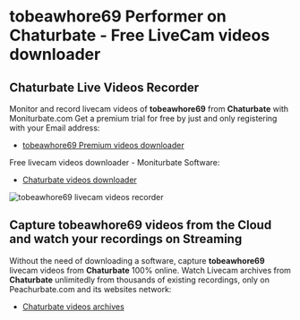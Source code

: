 # tobeawhore69 Performer on Chaturbate - Free LiveCam videos downloader

## Chaturbate Live Videos Recorder

Monitor and record livecam videos of **tobeawhore69** from **Chaturbate** with Moniturbate.com
Get a premium trial for free by just and only registering with your Email address:
* [tobeawhore69 Premium videos downloader](https://moniturbate.com/request-demo-licence-key.html)

Free livecam videos downloader - Moniturbate Software:
* [Chaturbate videos downloader](https://moniturbate.com/moniturbate-download-software.html)

![tobeawhore69 livecam videos recorder](https://peachurnet.com/templates/moniturbate-software.png)


## Capture tobeawhore69 videos from the Cloud and watch your recordings on Streaming

Without the need of downloading a software, capture **tobeawhore69** livecam videos from **Chaturbate** 100% online.
Watch Livecam archives from **Chaturbate** unlimitedly from thousands of existing recordings, only on Peachurbate.com and its websites network:
* [Chaturbate videos archives](https://peachurnet.com/)